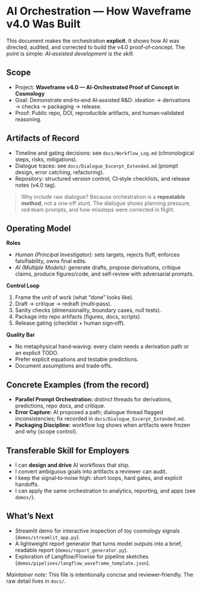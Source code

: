 # AI Orchestration — How Waveframe v4.0 Was Built

This document makes the orchestration **explicit**. It shows how AI was directed, audited, and corrected to build the v4.0 proof‑of‑concept. The point is simple: *AI‑assisted development is the skill.*

## Scope

- Project: **Waveframe v4.0 — AI‑Orchestrated Proof of Concept in Cosmology**
- Goal: Demonstrate end‑to‑end AI‑assisted R&D: ideation → derivations → checks → packaging → release.
- Proof: Public repo, DOI, reproducible artifacts, and human‑validated reasoning.

## Artifacts of Record

- Timeline and gating decisions: see `docs/Workflow_Log.md` (chronological steps, risks, mitigations).
- Dialogue traces: see `docs/Dialogue_Excerpt_Extended.md` (prompt design, error catching, refactoring).
- Repository: structured version control, CI‑style checklists, and release notes (v4.0 tag).

> Why include raw dialogue? Because orchestration is a **repeatable method**, not a one‑off stunt. The dialogue shows planning pressure, red‑team prompts, and how missteps were corrected in flight.

## Operating Model

**Roles**  
- *Human (Principal Investigator):* sets targets, rejects fluff, enforces falsifiability, owns final edits.  
- *AI (Multiple Models):* generate drafts, propose derivations, critique claims, produce figures/code, and self‑review with adversarial prompts.

**Control Loop**  
1. Frame the unit of work (what “done” looks like).  
2. Draft → critique → redraft (multi‑pass).  
3. Sanity checks (dimensionality, boundary cases, null tests).  
4. Package into repo artifacts (figures, docs, scripts).  
5. Release gating (checklist + human sign‑off).

**Quality Bar**  
- No metaphysical hand‑waving: every claim needs a derivation path or an explicit TODO.  
- Prefer explicit equations and testable predictions.  
- Document assumptions and trade‑offs.

## Concrete Examples (from the record)

- **Parallel Prompt Orchestration:** distinct threads for derivations, predictions, repo docs, and critique.  
- **Error Capture:** AI proposed a path; dialogue thread flagged inconsistencies; fix recorded in `docs/Dialogue_Excerpt_Extended.md`.  
- **Packaging Discipline:** workflow log shows when artifacts were frozen and why (scope control).

## Transferable Skill for Employers

- I can **design and drive** AI workflows that ship.  
- I convert ambiguous goals into artifacts a reviewer can audit.  
- I keep the signal‑to‑noise high: short loops, hard gates, and explicit handoffs.  
- I can apply the same orchestration to analytics, reporting, and apps (see `demos/`).

## What’s Next

- Streamlit demo for interactive inspection of toy cosmology signals (`demos/streamlit_app.py`).  
- A lightweight report generator that turns model outputs into a brief, readable report (`demos/report_generator.py`).  
- Exploration of Langflow/Flowise for pipeline sketches (`demos/pipelines/langflow_waveframe_template.json`).

*Maintainer note:* This file is intentionally concise and reviewer‑friendly. The raw detail lives in `docs/`.
